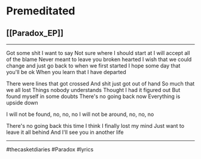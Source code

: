 # Premeditated 
## [[Paradox_EP]]

---

Got some shit I want to say
Not sure where I should start at
I will accept all of the blame
Never meant to leave you broken hearted
I wish that we could change
and just go back to when we first started
I hope some day that you'll be ok
When you learn that I have departed

There were lines that got crossed
And shit just got out of hand
So much that we all lost
Things nobody understands
Thought I had it figured out
But found myself in some doubts
There's no going back now
Everything is upside down

I will not be found, no, no, no
I will not be around, no, no, no

There's no going back this time
I think I finally lost my mind
Just want to leave it all behind
And I'll see you in another life

---

#thecasketdiaries #Paradox #lyrics 